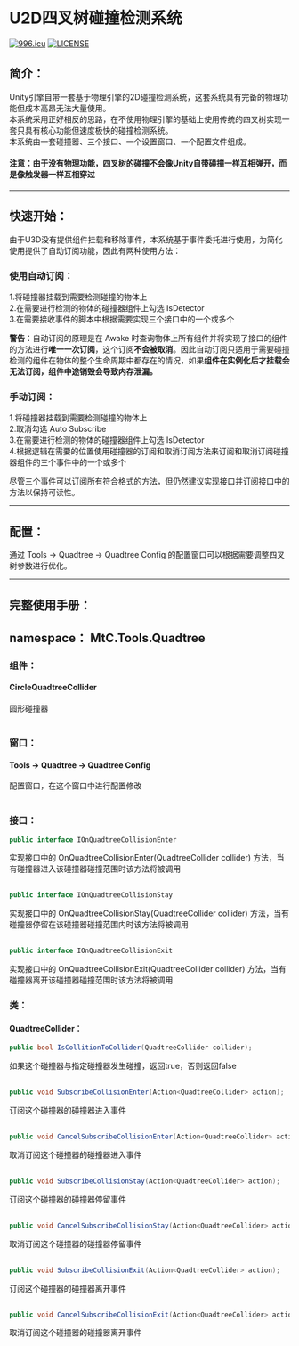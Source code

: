 # U2D四叉树碰撞检测系统
[![996.icu](https://img.shields.io/badge/link-996.icu-red.svg)](https://996.icu)
[![LICENSE](https://img.shields.io/badge/license-Anti%20996-blue.svg)](https://github.com/996icu/996.ICU/blob/master/LICENSE)
## 简介：
Unity引擎自带一套基于物理引擎的2D碰撞检测系统，这套系统具有完备的物理功能但成本高昂无法大量使用。  
本系统采用正好相反的思路，在不使用物理引擎的基础上使用传统的四叉树实现一套只具有核心功能但速度极快的碰撞检测系统。  
本系统由一套碰撞器、三个接口、一个设置窗口、一个配置文件组成。  
#### 注意：由于没有物理功能，四叉树的碰撞不会像Unity自带碰撞一样互相弹开，而是像触发器一样互相穿过
****
## 快速开始：
由于U3D没有提供组件挂载和移除事件，本系统基于事件委托进行使用，为简化使用提供了自动订阅功能，因此有两种使用方法：  
### 使用自动订阅：
1.将碰撞器挂载到需要检测碰撞的物体上  
2.在需要进行检测的物体的碰撞器组件上勾选 IsDetector  
3.在需要接收事件的脚本中根据需要实现三个接口中的一个或多个  

**警告**：自动订阅的原理是在 Awake 时查询物体上所有组件并将实现了接口的组件的方法进行**唯一一次订阅**，这个订阅**不会被取消**。因此自动订阅只适用于需要碰撞检测的组件在物体的整个生命周期中都存在的情况，如果**组件在实例化后才挂载会无法订阅，组件中途销毁会导致内存泄漏。**
### 手动订阅：
1.将碰撞器挂载到需要检测碰撞的物体上  
2.取消勾选 Auto Subscribe  
3.在需要进行检测的物体的碰撞器组件上勾选 IsDetector  
4.根据逻辑在需要的位置使用碰撞器的订阅和取消订阅方法来订阅和取消订阅碰撞器组件的三个事件中的一个或多个  

尽管三个事件可以订阅所有符合格式的方法，但仍然建议实现接口并订阅接口中的方法以保持可读性。
****
## 配置：
通过 Tools -> Quadtree -> Quadtree Config 的配置窗口可以根据需要调整四叉树参数进行优化。
****
## 完整使用手册：
## namespace： MtC.Tools.Quadtree
### 组件：
#### CircleQuadtreeCollider
圆形碰撞器
<br><br>
### 窗口：
#### Tools -> Quadtree -> Quadtree Config
配置窗口，在这个窗口中进行配置修改
<br><br>
### 接口：
```C#
public interface IOnQuadtreeCollisionEnter
```
实现接口中的 OnQuadtreeCollisionEnter(QuadtreeCollider collider) 方法，当有碰撞器进入该碰撞器碰撞范围时该方法将被调用
<br><br>
```C#
public interface IOnQuadtreeCollisionStay
```
实现接口中的 OnQuadtreeCollisionStay(QuadtreeCollider collider) 方法，当有碰撞器停留在该碰撞器碰撞范围内时该方法将被调用
<br><br>
```C#
public interface IOnQuadtreeCollisionExit
```
实现接口中的 OnQuadtreeCollisionExit(QuadtreeCollider collider) 方法，当有碰撞器离开该碰撞器碰撞范围时该方法将被调用
### 类：
#### QuadtreeCollider：
```C#
public bool IsCollitionToCollider(QuadtreeCollider collider);
```
如果这个碰撞器与指定碰撞器发生碰撞，返回true，否则返回false
<br><br>
```C#
public void SubscribeCollisionEnter(Action<QuadtreeCollider> action);
```
订阅这个碰撞器的碰撞器进入事件
<br><br>
```C#
public void CancelSubscribeCollisionEnter(Action<QuadtreeCollider> action);
```
取消订阅这个碰撞器的碰撞器进入事件
<br><br>
```C#
public void SubscribeCollisionStay(Action<QuadtreeCollider> action);
```
订阅这个碰撞器的碰撞器停留事件
<br><br>
```C#
public void CancelSubscribeCollisionStay(Action<QuadtreeCollider> action);
```
取消订阅这个碰撞器的碰撞器停留事件
<br><br>
```C#
public void SubscribeCollisionExit(Action<QuadtreeCollider> action);
```
订阅这个碰撞器的碰撞器离开事件
<br><br>
```C#
public void CancelSubscribeCollisionExit(Action<QuadtreeCollider> action);
```
取消订阅这个碰撞器的碰撞器离开事件
